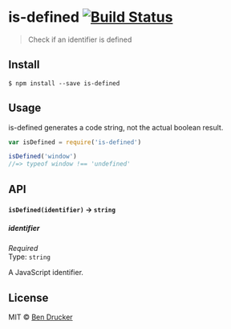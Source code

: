 # is-defined [![Build Status](https://travis-ci.org/bendrucker/is-defined.svg?branch=master)](https://travis-ci.org/bendrucker/is-defined)

> Check if an identifier is defined


## Install

```
$ npm install --save is-defined
```


## Usage

is-defined generates a code string, not the actual boolean result.

```js
var isDefined = require('is-defined')

isDefined('window')
//=> typeof window !== 'undefined'
```

## API

#### `isDefined(identifier)` -> `string`

##### identifier

*Required*  
Type: `string`

A JavaScript identifier.


## License

MIT © [Ben Drucker](http://bendrucker.me)
